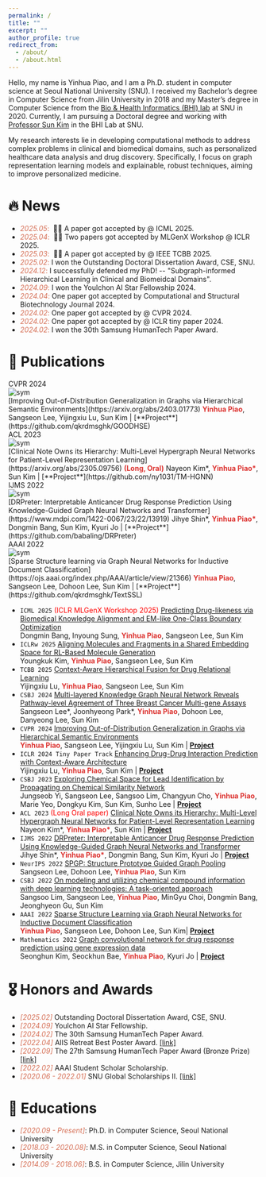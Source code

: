 ```yaml
---
permalink: /
title: ""
excerpt: ""
author_profile: true
redirect_from: 
  - /about/
  - /about.html
--- 
```



<span class='anchor' id='about-me'></span>
Hello, my name is Yinhua Piao, and I am a Ph.D. student in computer science at Seoul National University (SNU). I received my Bachelor’s degree in Computer Science from Jilin University in 2018 and my Master’s degree in Computer Science from the [Bio & Health Informatics (BHI) lab](https://bhi-kimlab.github.io/) at SNU in 2020. Currently, I am pursuing a Doctoral degree and working with [Professor Sun Kim](https://bhi-kimlab.github.io/members/sun_kim.html) in the BHI Lab at SNU. 

My research interests lie in developing computational methods to address complex problems in clinical and biomedical domains, such as personalized healthcare data analysis and drug discovery. Specifically, I focus on graph representation learning models and explainable, robust techniques, aiming to improve personalized medicine.

<!-- My research interest includes neural machine translation and computer vision. I have published more than 100 papers at the top international AI conferences with total <a href='https://scholar.google.com/citations?user=mQEG6VcAAAAJ'>google scholar citations <strong><span id='total_cit'>??+</span></strong></a> (You can also use google scholar badge <a href='https://scholar.google.com/citations?user=mQEG6VcAAAAJ'><img src="https://img.shields.io/endpoint?url={{ url | url_encode }}&logo=Google%20Scholar&labelColor=f6f6f6&color=9cf&style=flat&label=citations"></a>). -->


# 🔥 News
- <span style="color: #D56D53">*2025.05*:</span> &nbsp;🎉🎉 A paper got accepted by @ ICML 2025. 
- <span style="color: #D56D53">*2025.04*:</span> &nbsp;🎉🎉 Two papers got accepted by MLGenX Workshop @ ICLR 2025.
- <span style="color: #D56D53">*2025.03*:</span> &nbsp;🎉🎉 A paper got accepted by @ IEEE TCBB 2025.
- <span style="color: #D56D53">*2025.02*:</span> I won the Outstanding Doctoral Dissertation Award, CSE, SNU.
- <span style="color: #D56D53">*2024.12*:</span> I successfully defended my PhD! -- "Subgraph-informed Hierarchical Learning in Clinical and Biomeidcal Domains".  
- <span style="color: #D56D53">*2024.09*:</span> I won the Youlchon AI Star Fellowship 2024. 
- <span style="color: #D56D53">*2024.04*:</span> One paper got accepted by Computational and Structural Biotechnology Journal 2024. 
- <span style="color: #D56D53">*2024.02*:</span> One paper got accepted by @ CVPR 2024. 
- <span style="color: #D56D53">*2024.02*:</span> One paper got accepted by @ ICLR tiny paper 2024. 
- <span style="color: #D56D53">*2024.02*:</span> I won the 30th Samsung HumanTech Paper Award. 

# 📝 Publications 

<div class='paper-box'><div class='paper-box-image'><div><div class="badge">CVPR 2024</div><img src='images/cvpr2024.png' alt="sym"></div></div>
<div class='paper-box-text' markdown="1">
[Improving Out-of-Distribution Generalization in Graphs via Hierarchical Semantic Environments](https://arxiv.org/abs/2403.01773)
<strong style="color: #dc322f">Yinhua Piao</strong>, Sangseon Lee, Yijingxiu Lu, Sun Kim | [**Project**](https://github.com/qkrdmsghk/GOODHSE)
</div>
</div>


<div class='paper-box'><div class='paper-box-image'><div><div class="badge">ACL 2023</div><img src='images/acl2023.png' alt="sym"></div></div>

<div class='paper-box-text' markdown="1">
[Clinical Note Owns its Hierarchy: Multi-Level Hypergraph Neural Networks for Patient-Level Representation Learning](https://arxiv.org/abs/2305.09756) <strong style="color: #dc322f">(Long, Oral)</strong>
Nayeon Kim*, <strong style="color: #dc322f">Yinhua Piao*</strong>, Sun Kim | [**Project**](https://github.com/ny1031/TM-HGNN)
<!-- - Knowledge-guided hypergraph construction methods for patient stratification. -->
</div>
</div>

<div class='paper-box'><div class='paper-box-image'><div><div class="badge">IJMS 2022</div><img src='images/ijms2022.png' alt="sym"></div></div>

<div class='paper-box-text' markdown="1">
[DRPreter: Interpretable Anticancer Drug Response Prediction Using Knowledge-Guided Graph Neural Networks and Transformer](https://www.mdpi.com/1422-0067/23/22/13919)
Jihye Shin*, <strong style="color: #dc322f">Yinhua Piao*</strong>, Dongmin Bang, Sun Kim, Kyuri Jo | [**Project**](https://github.com/babaling/DRPreter)
<!-- - Pathway-guided biological graph construction for drug response prediction. -->
</div>
</div>


<div class='paper-box'><div class='paper-box-image'><div><div class="badge">AAAI 2022</div><img src='images/aaai2022.png' alt="sym"></div></div>

<div class='paper-box-text' markdown="1">
[Sparse Structure learning via Graph Neural Networks for Inductive Document Classification](https://ojs.aaai.org/index.php/AAAI/article/view/21366)
<strong style="color: #dc322f">Yinhua Piao</strong>, Sangseon Lee, Dohoon Lee, Sun Kim | [**Project**](https://github.com/qkrdmsghk/TextSSL)
<!-- - Sentence-level sparse graph construction for document classification. -->
<!-- - Word ambiguity, word synonymity, and dynamic context dependency. -->
</div>
</div>


<ul>
  <li>
    <code class="language-plaintext highlighter-rouge">ICML 2025</code>
    <span style="color:red">(ICLR MLGenX Workshop 2025)</span>
    <a href="https://openreview.net/forum?id=G2zzdbgKxl">Predicting Drug-likeness via Biomedical Knowledge Alignment and EM-like One-Class Boundary Optimization</a>
    <br> Dongmin Bang, Inyoung Sung, <strong style="color: #dc322f">Yinhua Piao</strong>, Sangseon Lee, Sun Kim
  </li>
  <li>
    <code class="language-plaintext highlighter-rouge">ICLRw 2025</code>
    <a href="https://openreview.net/forum?id=lwK6AaIAJB">Aligning Molecules and Fragments in a Shared Embedding Space for RL-Based Molecule Generation</a>
    <br> Youngkuk Kim, <strong style="color: #dc322f">Yinhua Piao</strong>, Sangseon Lee, Sun Kim
  </li>
  <li>
    <code class="language-plaintext highlighter-rouge">TCBB 2025</code>
    <a href="https://ieeexplore.ieee.org/abstract/document/10925899">Context-Aware Hierarchical Fusion for Drug Relational Learning</a>
    <br> Yijingxiu Lu, <strong style="color: #dc322f">Yinhua Piao</strong>, Sangseon Lee, Sun Kim
  </li>
  <li>
    <code class="language-plaintext highlighter-rouge">CSBJ 2024</code>
    <a href="https://doi.org/10.1016/j.csbj.2024.04.038">Multi-layered Knowledge Graph Neural Network Reveals Pathway-level Agreement of Three Breast Cancer Multi-gene Assays</a>
    <br> Sangseon Lee*, Joonhyeong Park*, <strong style="color: #dc322f">Yinhua Piao</strong>, Dohoon Lee, Danyeong Lee, Sun Kim
  </li>
  <li>
    <code class="language-plaintext highlighter-rouge">CVPR 2024</code>
    <a href="https://arxiv.org/abs/2403.01773">Improving Out-of-Distribution Generalization in Graphs via Hierarchical Semantic Environments</a>
    <br> <strong style="color: #dc322f">Yinhua Piao</strong>, Sangseon Lee, Yijingxiu Lu, Sun Kim | <a href="https://github.com/qkrdmsghk/GOODHSE"><strong>Project</strong></a>
  </li>
  <li>
    <code class="language-plaintext highlighter-rouge">ICLR 2024 Tiny Paper Track</code>
    <a href="https://openreview.net/forum?id=e2Bkf1Bzh4">Enhancing Drug-Drug Interaction Prediction with Context-Aware Architecture</a>
    <br> Yijingxiu Lu, <strong style="color: #dc322f">Yinhua Piao</strong>, Sun Kim | <a href="https://github.com/solanoon/CabidaDDI"><strong>Project</strong></a>
  </li>
  <li>
    <code class="language-plaintext highlighter-rouge">CSBJ 2023</code>
    <a href="https://doi.org/10.1016/j.csbj.2023.08.016">Exploring Chemical Space for Lead Identification by Propagating on Chemical Similarity Network</a>
    <br> Jungseob Yi, Sangseon Lee, Sangsoo Lim, Changyun Cho, <strong style="color: #dc322f">Yinhua Piao</strong>, Marie Yeo, Dongkyu Kim, Sun Kim, Sunho Lee | <a href="https://github.com/J-Sub/ChemNP"><strong>Project</strong></a>
  </li>
  <li>
    <code class="language-plaintext highlighter-rouge">ACL 2023</code>
    <span style="color:red">(Long Oral paper)</span>
    <a href="https://arxiv.org/abs/2305.09756">Clinical Note Owns its Hierarchy: Multi-Level Hypergraph Neural Networks for Patient-Level Representation Learning</a>
    <br> Nayeon Kim*, <strong style="color: #dc322f">Yinhua Piao*</strong>, Sun Kim | <a href="https://github.com/ny1031/TM-HGNN"><strong>Project</strong></a>
  </li>
  <li>
    <code class="language-plaintext highlighter-rouge">IJMS 2022</code>
    <!-- <span style="color:red">(Oral paper)</span> -->
    <a href="https://www.mdpi.com/1422-0067/23/22/13919">DRPreter: Interpretable Anticancer Drug Response Prediction Using Knowledge-Guided Graph Neural Networks and Transformer</a>
    <br> Jihye Shin*, <strong style="color: #dc322f">Yinhua Piao*</strong>, Dongmin Bang, Sun Kim, Kyuri Jo | <a href="https://github.com/babaling/DRPreter"><strong>Project</strong></a>
  </li>
  <li>
    <code class="language-plaintext highlighter-rouge">NeurIPS 2022</code>
    <a href="https://openreview.net/forum?id=z3SHKtoG5XZ">SPGP: Structure Prototype Guided Graph Pooling</a>
    <br> Sangseon Lee, Dohoon Lee, <strong style="color: #dc322f">Yinhua Piao</strong>, Sun Kim
  </li>
  <li>
    <code class="language-plaintext highlighter-rouge">CSBJ 2022</code>
    <!-- <span style="color:red">(Survey paper)</span> -->
    <a href="https://www.sciencedirect.com/science/article/pii/S2001037022003300">On modeling and utilizing chemical compound information with deep learning technologies: A task-oriented approach</a>
    <br> Sangsoo Lim, Sangseon Lee, <strong style="color: #dc322f">Yinhua Piao</strong>, MinGyu Choi, Dongmin Bang, Jeonghyeon Gu, Sun Kim
  </li>
  <li>
    <code class="language-plaintext highlighter-rouge">AAAI 2022</code>
    <!-- <span style="color:red">(Survey paper)</span> -->
    <a href="https://ojs.aaai.org/index.php/AAAI/article/view/21366">Sparse Structure Learning via Graph Neural Networks for Inductive Document Classification</a>
    <br> <strong style="color: #dc322f">Yinhua Piao</strong>, Sangseon Lee, Dohoon Lee, Sun Kim| <a href="https://github.com/qkrdmsghk/TextSSL"><strong>Project</strong></a>
  </li>
  <li>
    <code class="language-plaintext highlighter-rouge">Mathematics 2022</code>
    <!-- <span style="color:red">(Survey paper)</span> -->
    <a href="https://www.mdpi.com/2227-7390/9/7/772">Graph convolutional network for drug response prediction using gene expression data</a>
    <br> Seonghun Kim, Seockhun Bae, <strong style="color: #dc322f">Yinhua Piao</strong>, Kyuri Jo | <a href="https://github.com/BML-cbnu/DrugGCN"><strong>Project</strong></a>
  </li>
</ul>

# 🎖 Honors and Awards
- <span style="color: #D56D53">*[2025.02]*</span> Outstanding Doctoral Dissertation Award, CSE, SNU.
- <span style="color: #D56D53">*[2024.09]*</span> Youlchon AI Star Fellowship. 
- <span style="color: #D56D53">*[2024.02]*</span> The 30th Samsung HumanTech Paper Award. 
- <span style="color: #D56D53">*[2022.04]*</span> AIIS Retreat Best Poster Award. [\[link\]](https://aiis.snu.ac.kr/bbs/board.php?bo_table=sub5_1&wr_id=312)
- <span style="color: #D56D53">*[2022.09]*</span> The 27th Samsung HumanTech Paper Award (Bronze Prize) [\[link\]](https://cse.snu.ac.kr/node/54543)
- <span style="color: #D56D53">*[2022.02]*</span> AAAI Student Scholar Scholarship. 
- <span style="color: #D56D53">*[2020.06 - 2022.01]*</span> SNU Global Scholarships II. [\[link\]](https://oia.snu.ac.kr/snu-global-scholarships-iii)


# 📖 Educations
- <span style="color: #D56D53">*[2020.09 - Present]*</span>: Ph.D. in Computer Science, Seoul National University  
- <span style="color: #D56D53">*[2018.03 - 2020.08]*</span>: M.S. in Computer Science, Seoul National University  
- <span style="color: #D56D53">*[2014.09 - 2018.06]*</span>: B.S. in Computer Science, Jilin University  

